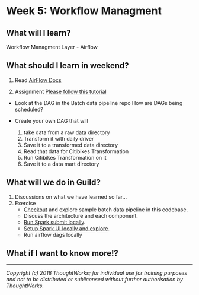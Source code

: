 # Week 5: Workflow Managment

## What will I learn?
Workflow Managment Layer - Airflow

## What should I learn in weekend?
1. Read
    [AirFlow Docs](https://airflow.apache.org)

2. Assignment
    [Please follow this tutorial](https://medium.com/@mozesr/basic-airflow-73361b62814f)

* Look at the DAG in the Batch data pipeline repo
    How are DAGs being scheduled?

* Create your own DAG that will 
    1. take data from a raw data directory 
    2. Transform it with daily driver
    3. Save it to a transformed data directory
    4. Read that data for Citibikes Transformation
    5. Run Citibikes Transformation on it
    6. Save it to a data mart directory

## What will we do in Guild?
1. Discussions on what we have learned so far...
2. Exercise
    * [Checkout](./batch-data-pipeline) and explore sample batch data pipeline in this codebase.
    * Discuss the architecture and each component.
    * [Run Spark submit locally](./running_spark_submit_locally.md).
    * [Setup Spark UI locally and explore](./running_spark_ui_locally.md).
    * Run airflow dags locally


## What if I want to know more!?
---

*Copyright (c) 2018 ThoughtWorks; for individual use for training purposes and not to be distributed or sublicensed without further authorisation by ThoughtWorks.*

